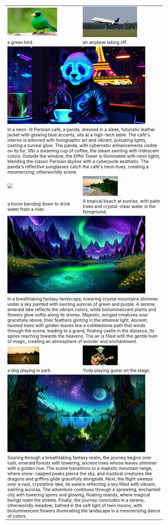 <table class="center">
  <!-- 第一行：两个 .gif -->
  <tr>
    <td><img src="static/gif/video2.gif" width="70%"></td>
    <td><img src="static/gif/video3.gif" width="70%"></td>
  </tr>
  <tr>
    <td>a green bird.</td>
    <td>an airplane taking off.</td>
  </tr>

  <!-- 第二行：一个大的 .gif -->
  <tr>
    <td colspan="2"><img src="static/gif/video7.gif" width="90%"></td>
  </tr>
  <tr>
    <td colspan="2">In a neon-lit Parisian café, a panda, dressed in a sleek, futuristic leather jacket with glowing blue accents, sits at a high-tech table. The café's interior is adorned with holographic art and vibrant, pulsating lights, casting a surreal glow. The panda, with cybernetic enhancements visible on its fur, lifts a steaming cup of coffee, the steam swirling with iridescent colors. Outside the window, the Eiffel Tower is illuminated with neon lights, blending the classic Parisian skyline with a cyberpunk aesthetic. The panda's reflective sunglasses catch the café's neon hues, creating a mesmerizing, otherworldly scene.</td>
  </tr>

  <!-- 第三行：两个 .gif -->
  <tr>
    <td><img src="static/gif/video1.gif" width="45%"></td>
    <td><img src="static/gif/video5.gif" width="45%"></td>
  </tr>
  <tr>
    <td>a horse bending down to drink water from a river.</td>
    <td>A tropical beach at sunrise, with palm trees and crystal-clear water in the foreground.</td>
  </tr>

  <!-- 第四行：一个大的 .gif -->
  <tr>
    <td colspan="2"><img src="static/gif/video8.gif" width="90%"></td>
  </tr>
  <tr>
    <td colspan="2">In a breathtaking fantasy landscape, towering crystal mountains shimmer under a sky painted with swirling auroras of green and purple. A serene, emerald lake reflects the vibrant colors, while bioluminescent plants and flowers glow softly along its shores. Majestic, winged creatures soar gracefully above, their feathers glinting in the ethereal light. Ancient, twisted trees with golden leaves line a cobblestone path that winds through the scene, leading to a grand, floating castle in the distance, its spires reaching towards the heavens. The air is filled with the gentle hum of magic, creating an atmosphere of wonder and enchantment.</td>
  </tr>

  <!-- 第五行：两个 .gif -->
  <tr>
    <td><img src="static/gif/video6.gif" width="45%"></td>
    <td><img src="static/gif/video4.gif" width="45%"></td>
  </tr>
  <tr>
    <td>a dog playing in park.</td>
    <td>Yoda playing guitar on the stage.</td>
  </tr>

  <!-- 第六行：一个大的 .gif -->
  <tr>
    <td colspan="2"><img src="static/gif/video9.gif" width="90%"></td>
  </tr>
  <tr>
    <td colspan="2">Soaring through a breathtaking fantasy realm, the journey begins over lush, emerald forests with towering, ancient trees whose leaves shimmer with a golden hue. The scene transitions to a majestic mountain range, where snow-capped peaks pierce the sky, and mystical creatures like dragons and griffins glide gracefully alongside. Next, the flight sweeps over a vast, crystalline lake, its waters reflecting a sky filled with vibrant, swirling auroras. The adventure continues through a sprawling, enchanted city with towering spires and glowing, floating islands, where magical beings roam the streets. Finally, the journey concludes in a serene, otherworldly meadow, bathed in the soft light of twin moons, with bioluminescent flowers illuminating the landscape in a mesmerizing dance of colors.</td>
  </tr>
</table>
